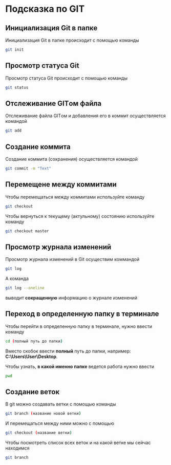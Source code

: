 # Подсказка по GIT

## Инициализация Git в папке
Инициализация Git в папке происходит с помощью команды
```sh
git init
```
## Просмотр статуса Git
Просмотр статуса Git происходит с помощью команды
```sh
git status
```
## Отслеживание GITом файла
  Отслеживание файла GITом и добавления его в коммит осуществляется командой
```sh
git add 
```
## Создание коммита 
Создание коммита (сохранения) осуществляется командой
```sh
git commit -m "Text"
```
## Перемещене между коммитами
Чтобы перемещаться между коммитами используйте команду
```sh
git checkout
```
Чтобы вернуться к текущему (актульному) состоянию используйте команду
```sh
git checkout master
```
## Просмотр журнала изменений
Просмотр журнала изменений в Git осуществим коммандой 
```sh
git log
```
А команда 
```sh
git log --oneline
```
выводит **сокращенную** информацию о журнале изменений
## Переход в определенную папку в терминале

Чтобы перейти в определенную папку в терминале, нужно ввести команду
```sh
cd (полный путь до папки)
```
Вместо скобок ввести **полный** путь до папки, например: **C:\Users\User\Desktop**.

Чтобы узнать, **в какой именно папке** ведется работа нужно ввести
```sh
pwd
```
## Создание веток
В git можно создавать ветки с помощью команды 
```sh
git branch (название новой ветки)
```
И перемещаться между ними можно с помощью 
```sh
git checkout (название ветки)
```
Чтобы посмотреть список всех веток и на какой ветке мы сейчас находимся
```sh
git branch
```